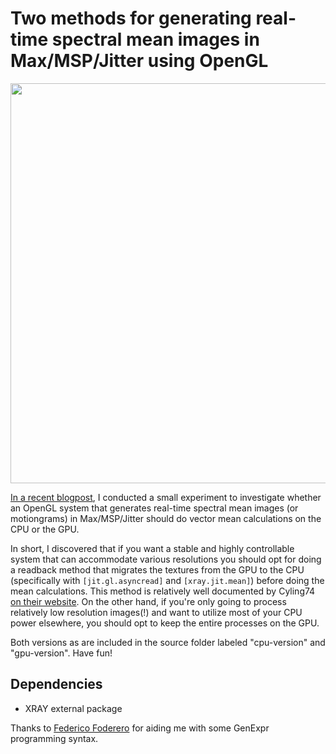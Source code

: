 # Two methods for generating real-time spectral mean images in Max/MSP/Jitter using OpenGL

<p align="center">
 <img src="figure.gif" width=640>
</p>

[In a recent blogpost](https://aleksandertidemann.github.io/general/2020/08/04/exploring-spectral-mean-images.html), I conducted a small experiment to investigate whether an OpenGL system that generates real-time spectral mean images (or motiongrams) in Max/MSP/Jitter should do vector mean calculations on the CPU or the GPU. 

In short, I discovered that if you want a stable and highly controllable system that can accommodate various resolutions you should opt for doing a readback method that migrates the textures from the GPU to the CPU (specifically with ```[jit.gl.asyncread]``` and ```[xray.jit.mean]```) before doing the mean calculations. This method is relatively well documented by Cyling74 [on their website](https://cycling74.com/tutorials/best-practices-in-jitter-part-1). On the other hand, if you're only going to process relatively low resolution images(!) and want to utilize most of your CPU power elsewhere, you should opt to keep the entire processes on the GPU.

Both versions as are included in the source folder labeled "cpu-version" and "gpu-version".
Have fun!


## Dependencies
* XRAY external package

Thanks to [Federico Foderero](https://www.federicofoderaro.com/) for aiding me with some GenExpr programming syntax. 
